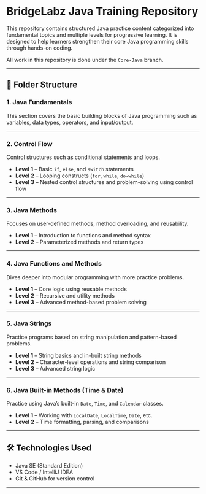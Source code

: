 # BridgeLabz Java Training Repository

This repository contains structured Java practice content categorized into fundamental topics and multiple levels for progressive learning. It is designed to help learners strengthen their core Java programming skills through hands-on coding.

 All work in this repository is done under the `Core-Java` branch.

---

## 📁 Folder Structure

### 1. **Java Fundamentals**
This section covers the basic building blocks of Java programming such as variables, data types, operators, and input/output.

---

### 2. **Control Flow**
Control structures such as conditional statements and loops.
- **Level 1** – Basic `if`, `else`, and `switch` statements  
- **Level 2** – Looping constructs (`for`, `while`, `do-while`)  
- **Level 3** – Nested control structures and problem-solving using control flow

---

### 3. **Java Methods**
Focuses on user-defined methods, method overloading, and reusability.
- **Level 1** – Introduction to functions and method syntax  
- **Level 2** – Parameterized methods and return types

---

### 4. **Java Functions and Methods**
Dives deeper into modular programming with more practice problems.
- **Level 1** – Core logic using reusable methods  
- **Level 2** – Recursive and utility methods  
- **Level 3** – Advanced method-based problem solving

---

### 5. **Java Strings**
Practice programs based on string manipulation and pattern-based problems.
- **Level 1** – String basics and in-built string methods  
- **Level 2** – Character-level operations and string comparison  
- **Level 3** – Advanced string logic

---

### 6. **Java Built-in Methods (Time & Date)**
Practice using Java’s built-in `Date`, `Time`, and `Calendar` classes.
- **Level 1** – Working with `LocalDate`, `LocalTime`, `Date`, etc.  
- **Level 2** – Time formatting, parsing, and comparisons

---

## 🛠 Technologies Used

- Java SE (Standard Edition)
- VS Code / IntelliJ IDEA
- Git & GitHub for version control

---


